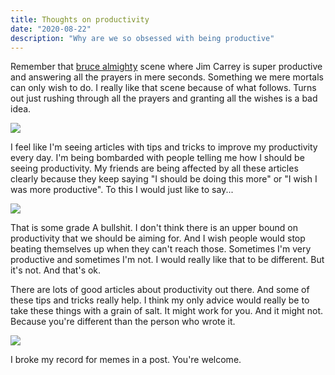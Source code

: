 ```yaml
---
title: Thoughts on productivity
date: "2020-08-22"
description: "Why are we so obsessed with being productive"
---
```


Remember that [bruce almighty](https://en.wikipedia.org/wiki/Bruce_Almighty) scene where Jim Carrey is super productive and answering all the prayers in mere seconds. Something we mere mortals can only wish to do. I really like that scene because of what follows. Turns out just rushing through all the prayers and granting all the wishes is a bad idea.

![](https://media.giphy.com/media/RRerwvHrb0nxm/giphy.gif)

I feel like I'm seeing articles with tips and tricks to improve my productivity every day. I'm being bombarded with people telling me how I should be seeing productivity. My friends are being affected by all these articles clearly because they keep saying "I should be doing this more" or "I wish I was more productive". To this I would just like to say...

![](https://media.giphy.com/media/aZ3LDBs1ExsE8/giphy.gif)

That is some grade A bullshit. I don't think there is an upper bound on productivity that we should be aiming for. And I wish people would stop beating themselves up when they can't reach those. Sometimes I'm very productive and sometimes I'm not. I would really like that to be different. But it's not. And that's ok.

There are lots of good articles about productivity out there. And some of these tips and tricks really help. I think my only advice would really be to take these things with a grain of salt. It might work for you. And it might not. Because you're different than the person who wrote it.

![](https://media.giphy.com/media/UI7EYk96rzq24/giphy.gif)

I broke my record for memes in a post. You're welcome.
